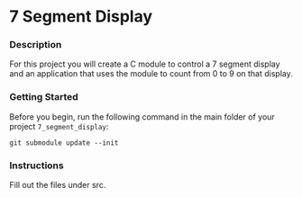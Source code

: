 # 7 Segment Display

### Description
For this project you will create a C module to control a 7 segment display and
an application that uses the module to count from 0 to 9 on that display.


### Getting Started
Before you begin, run the following command in the main folder of your project `7_segment_display`:

```
git submodule update --init
```


### Instructions
Fill out the files under src.

